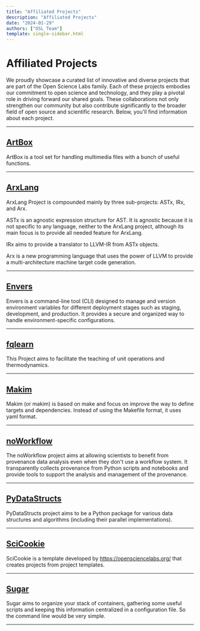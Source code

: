 ```yaml
---
title: "Affiliated Projects"
description: "Affiliated Projects"
date: "2024-01-29"
authors: ["OSL Team"]
template: single-sidebar.html
---
```


# Affiliated Projects

We proudly showcase a curated list of innovative and diverse projects that are
part of the Open Science Labs family. Each of these projects embodies our
commitment to open science and technology, and they play a pivotal role in
driving forward our shared goals. These collaborations not only strengthen our
community but also contribute significantly to the broader field of open source
and scientific research. Below, you'll find information about each project.

---

## [ArtBox](https://osl-incubator.github.io/artbox/)

ArtBox is a tool set for handling multimedia files with a bunch of useful
functions.

---

## [ArxLang](https://arxlang.github.io/)

ArxLang Project is compounded mainly by three sub-projects: ASTx, IRx, and Arx.

ASTx is an agnostic expression structure for AST. It is agnostic because it is
not specific to any language, neither to the ArxLang project, although its main
focus is to provide all needed feature for ArxLang.

IRx aims to provide a translator to LLVM-IR from ASTx objects.

Arx is a new programming language that uses the power of LLVM to provide a
multi-architecture machine target code generation.

---

## [Envers](https://osl-incubator.github.io/envers/)

Envers is a command-line tool (CLI) designed to manage and version environment
variables for different deployment stages such as staging, development, and
production. It provides a secure and organized way to handle
environment-specific configurations.

---

## [fqlearn](https://osl-pocs.github.io/fqlearn/)

This Project aims to facilitate the teaching of unit operations and
thermodynamics.

---

## [Makim](https://osl-incubator.github.io/makim/)

Makim (or makim) is based on make and focus on improve the way to define targets
and dependencies. Instead of using the Makefile format, it uses yaml format.

---

## [noWorkflow](https://gems-uff.github.io/noworkflow/)

The noWorkflow project aims at allowing scientists to benefit from provenance
data analysis even when they don't use a workflow system. It transparently
collects provenance from Python scripts and notebooks and provide tools to
support the analysis and management of the provenance.

---

## [PyDataStructs](https://pydatastructs.readthedocs.io/en/latest/)

PyDataStructs project aims to be a Python package for various data structures
and algorithms (including their parallel implementations).

---

## [SciCookie](https://osl-incubator.github.io/scicookie)

SciCookie is a template developed by <https://opensciencelabs.org/> that creates
projects from project templates.

---

## [Sugar](https://osl-incubator.github.io/sugar/)

Sugar aims to organize your stack of containers, gathering some useful scripts
and keeping this information centralized in a configuration file. So the command
line would be very simple.

---

